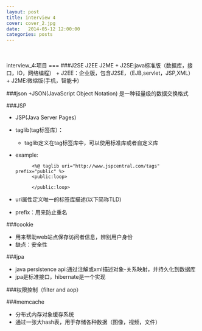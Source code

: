 ```yaml
---
layout: post
title: interview 4
cover: cover_2.jpg
date:   2014-05-12 12:00:00
categories: posts
---
```

<br/>
<br/>
interview_4:项目
===
###J2SE J2EE J2ME
+ J2SE:java标准版（数据库，接口，IO，网络编程）
+ J2EE：企业版，包含J2SE，（EJB,servlet，JSP,XML）
+ J2ME:微缩版(手机，智能卡)

###json
+JSON(JavaScript Object Notation) 是一种轻量级的数据交换格式

###JSP
+ JSP(Java Server Pages) 
+ taglib(tag标签库）：
	+ taglib定义在tag标签库中，可以使用标准库或者自定义库
+ example:

			<%@ taglib uri="http://www.jspcentral.com/tags" prefix="public" %>
			<public:loop>

			</public:loop>
+  uri属性定义唯一的标签库描述(以下简称TLD)
+  prefix：用来防止重名

###cookie
+ 用来帮助web站点保存访问者信息，辨别用户身份
+ 缺点：安全性

###jpa
+ java persistence api:通过注解或xml描述对象-关系映射，并持久化到数据库
+ jpa是标准接口，hibernate是一个实现

###权限控制（filter and aop）


###memcache
+ 分布式内存对象缓存系统
+ 通过一张大hash表，用于存储各种数据（图像，视频，文件）


